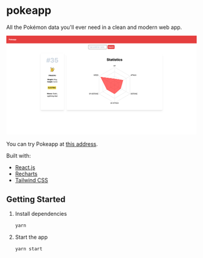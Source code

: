 # pokeapp
All the Pokémon data you'll ever need in a clean and modern web app.

![pokeapp](https://github.com/erikfazio/pokeapp/blob/master/static/pokeapp.png)

You can try Pokeapp at [this address](https://pokewebapp.netlify.app/).

Built with:

- [React.js](https://reactjs.org/)
- [Recharts](https://recharts.org/)
- [Tailwind CSS](https://tailwindcss.com/)

## Getting Started

1. Install dependencies

   ```bash
   yarn
   ```

2. Start the app

   ```bash
   yarn start
   ```
